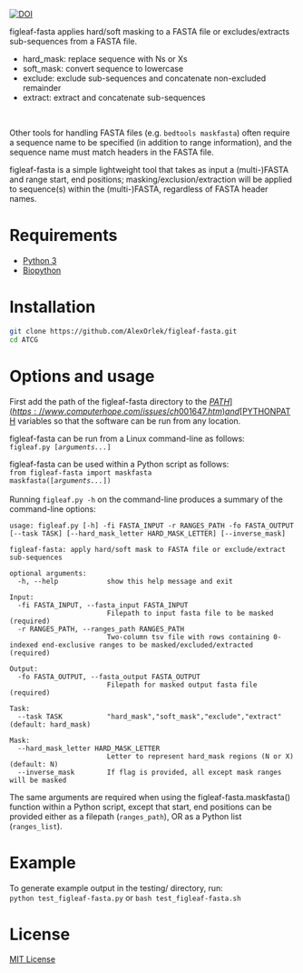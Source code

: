 [![DOI](https://zenodo.org/badge/339805615.svg)](https://zenodo.org/badge/latestdoi/339805615)

figleaf-fasta applies hard/soft masking to a FASTA file or excludes/extracts sub-sequences from a FASTA file.<br>
* hard_mask: replace sequence with Ns or Xs
* soft_mask: convert sequence to lowercase
* exclude: exclude sub-sequences and concatenate non-excluded remainder
* extract: extract and concatenate sub-sequences
<br>

Other tools for handling FASTA files (e.g. `bedtools maskfasta`) often require a sequence name to be specified (in addition to range information), and the sequence name must match headers in the FASTA file.<br>

figleaf-fasta is a simple lightweight tool that takes as input a (multi-)FASTA and range start, end positions; masking/exclusion/extraction will be applied to sequence(s) within the (multi-)FASTA, regardless of FASTA header names.<br>

# Requirements

* [Python 3](https://www.python.org/)
* [Biopython](https://biopython.org/)


# Installation

```bash
git clone https://github.com/AlexOrlek/figleaf-fasta.git
cd ATCG
```

# Options and usage

First add the path of the figleaf-fasta directory to the [$PATH](https://www.computerhope.com/issues/ch001647.htm) and [$PYTHONPATH](https://bic-berkeley.github.io/psych-214-fall-2016/using_pythonpath.html) variables so that the software can be run from any location.<br>

figleaf-fasta can be run from a Linux command-line as follows:<br>
 `figleaf.py [`*`arguments...`*`]`

figleaf-fasta can be used within a Python script as follows:<br>
`from figleaf-fasta import maskfasta`<br>
`maskfasta([`*`arguments...`*`])`<br>
<br>
Running `figleaf.py -h` on the command-line produces a summary of the command-line options:

```
usage: figleaf.py [-h] -fi FASTA_INPUT -r RANGES_PATH -fo FASTA_OUTPUT [--task TASK] [--hard_mask_letter HARD_MASK_LETTER] [--inverse_mask]

figleaf-fasta: apply hard/soft mask to FASTA file or exclude/extract sub-sequences

optional arguments:
  -h, --help            show this help message and exit

Input:
  -fi FASTA_INPUT, --fasta_input FASTA_INPUT
                        Filepath to input fasta file to be masked (required)
  -r RANGES_PATH, --ranges_path RANGES_PATH
                        Two-column tsv file with rows containing 0-indexed end-exclusive ranges to be masked/excluded/extracted (required)

Output:
  -fo FASTA_OUTPUT, --fasta_output FASTA_OUTPUT
                        Filepath for masked output fasta file (required)

Task:
  --task TASK           "hard_mask","soft_mask","exclude","extract" (default: hard_mask)

Mask:
  --hard_mask_letter HARD_MASK_LETTER
                        Letter to represent hard_mask regions (N or X) (default: N)
  --inverse_mask        If flag is provided, all except mask ranges will be masked
```

The same arguments are required when using the figleaf-fasta.maskfasta() function within a Python script, except that start, end positions can be provided either as a filepath (`ranges_path`), OR as a Python list (`ranges_list`).


# Example

To generate example output in the testing/ directory, run:<br>
`python test_figleaf-fasta.py` or `bash test_figleaf-fasta.sh`


# License

[MIT License](https://en.wikipedia.org/wiki/MIT_License)
